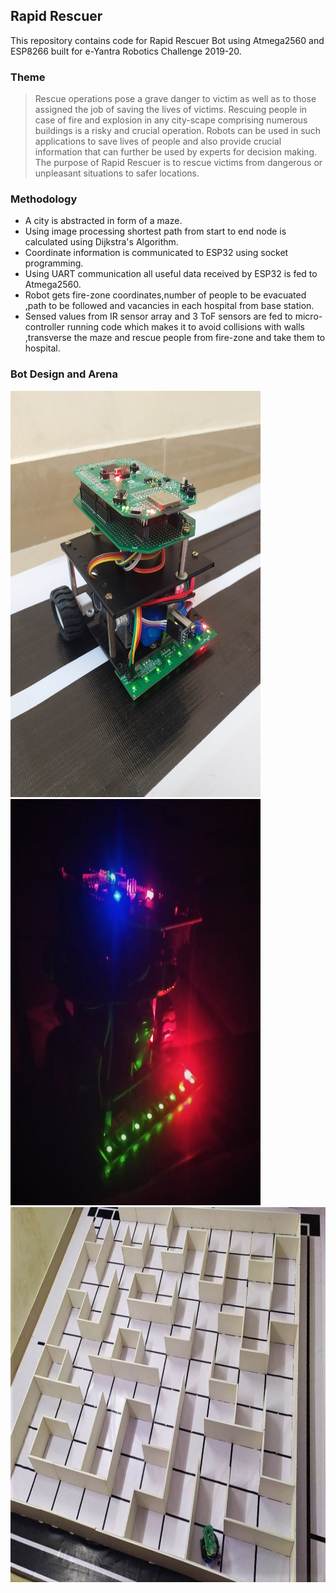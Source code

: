 ## Rapid Rescuer
This repository contains code for Rapid Rescuer Bot using Atmega2560 and ESP8266 built for e-Yantra Robotics Challenge 2019-20.
### Theme 
> Rescue operations pose a grave danger to victim as well as to those assigned the job of saving the lives of victims. Rescuing people in case of fire and explosion in any city-scape comprising numerous buildings is a risky and crucial operation. 
Robots can be used in such applications to save lives of people and also provide crucial information that can further be used by experts for decision making. The purpose of Rapid Rescuer is to rescue victims from dangerous or unpleasant situations to safer locations. 

###  Methodology
* A city is abstracted in form of a maze. 
* Using image processing shortest path from start to end node is calculated using Dijkstra's Algorithm.
* Coordinate information is communicated to ESP32 using socket programming. 
* Using UART communication all useful data received by ESP32 is fed to Atmega2560.
* Robot gets fire-zone coordinates,number of people to be evacuated ,path to be followed and vacancies in each hospital from base station.
 * Sensed values from  IR sensor array and 3 ToF sensors are fed to micro-controller running code which makes it to avoid collisions with walls ,transverse the maze and rescue people from fire-zone and take them to hospital. 
### Bot Design and Arena

<img src="https://github.com/amrathesh/Rapid-Rescuer/blob/master/bot_v1.jpeg" width="400" height="650"/> <img src="https://github.com/amrathesh/Rapid-Rescuer/blob/master/dark_lit.jpg" width="400" height="650"/> 
<img src="https://github.com/amrathesh/Rapid-Rescuer/blob/master/arena_maze.jpg" width="930" height="600"/>


